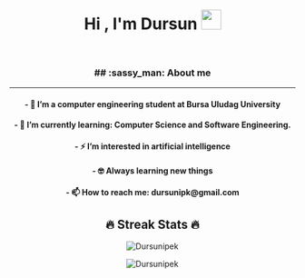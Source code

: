 
<!--
**Dursunipek/dursunipek** is a ✨ _special_ ✨ repository because its `README.md` (this file) appears on your GitHub profile.-->
<h1 align="center">Hi , I'm Dursun <img src="https://media.giphy.com/media/hvRJCLFzcasrR4ia7z/giphy.gif" width="35"></h1>
<br>
<h3 align="center">## :sassy_man:  About me</h3><hr>
<h4 align="center">- 🔭 I’m a computer engineering student at Bursa Uludag University</h4>
<h4 align="center">- 🌱 I’m currently learning: Computer Science and Software Engineering.</h4>
<h4 align="center">- ⚡ I’m interested in artificial intelligence</h4>
<h4 align="center">- 🤓 Always learning new things</h4>
<h4 align="center">- 📫 How to reach me: dursunipk@gmail.com</h4>
<h2 align="center">🔥 Streak Stats 🔥</h2>
<p align="center"><img src="https://github-readme-streak-stats.herokuapp.com/?user=Dursunipek&theme=gruvbox" alt="Dursunipek" /></p>
<p align="center"><img src="https://activity-graph.herokuapp.com/graph?username=Dursunipek&theme=gruvbox" alt="Dursunipek" /></p>


